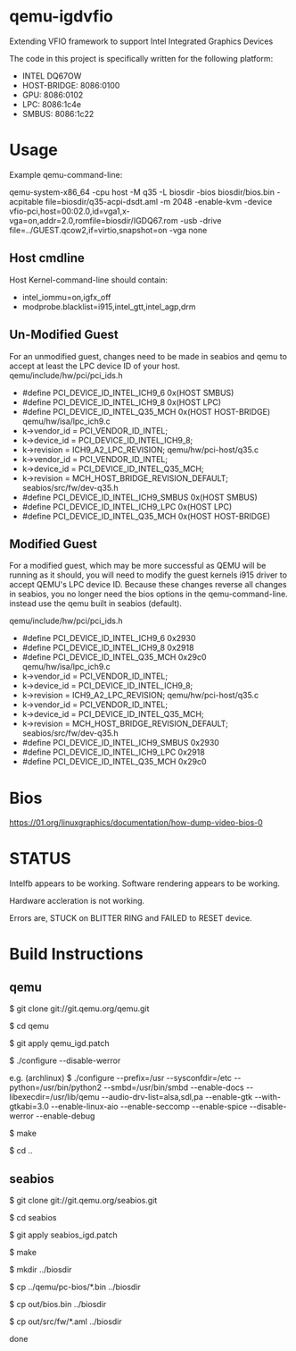 qemu-igdvfio
============

Extending VFIO framework to support Intel Integrated Graphics Devices


The code in this project is specifically written for the following platform:
* INTEL DQ67OW
*   HOST-BRIDGE: 8086:0100
*   GPU: 8086:0102
*   LPC: 8086:1c4e
*   SMBUS: 8086:1c22


Usage
=====

Example qemu-command-line:

qemu-system-x86_64 -cpu host -M q35 -L biosdir -bios biosdir/bios.bin -acpitable file=biosdir/q35-acpi-dsdt.aml -m 2048 -enable-kvm -device vfio-pci,host=00:02.0,id=vga1,x-vga=on,addr=2.0,romfile=biosdir/IGDQ67.rom -usb -drive file=../GUEST.qcow2,if=virtio,snapshot=on -vga none

Host cmdline
------------

Host Kernel-command-line should contain:
* intel_iommu=on,igfx_off
* modprobe.blacklist=i915,intel_gtt,intel_agp,drm

Un-Modified Guest
-----------------

For an unmodified guest, changes need to be made in seabios and qemu to accept at least the LPC device ID of your host.
qemu/include/hw/pci/pci_ids.h

* #define PCI_DEVICE_ID_INTEL_ICH9_6    0x(HOST SMBUS)
* #define PCI_DEVICE_ID_INTEL_ICH9_8    0x(HOST LPC)
* #define PCI_DEVICE_ID_INTEL_Q35_MCH   0x(HOST HOST-BRIDGE)
qemu/hw/isa/lpc_ich9.c
* k->vendor_id = PCI_VENDOR_ID_INTEL;
* k->device_id = PCI_DEVICE_ID_INTEL_ICH9_8;
* k->revision = ICH9_A2_LPC_REVISION;
qemu/hw/pci-host/q35.c
* k->vendor_id = PCI_VENDOR_ID_INTEL;
* k->device_id = PCI_DEVICE_ID_INTEL_Q35_MCH;
* k->revision = MCH_HOST_BRIDGE_REVISION_DEFAULT;
seabios/src/fw/dev-q35.h
* #define PCI_DEVICE_ID_INTEL_ICH9_SMBUS    0x(HOST SMBUS)
* #define PCI_DEVICE_ID_INTEL_ICH9_LPC      0x(HOST LPC)
* #define PCI_DEVICE_ID_INTEL_Q35_MCH       0x(HOST HOST-BRIDGE)


Modified Guest
--------------

For a modified guest, which may be more successful as QEMU will be running as it should, you will need to modify the guest kernels i915 driver to accept QEMU's LPC device ID. Because these changes reverse all changes in seabios, you no longer need the bios options in the qemu-command-line. instead use the qemu built in seabios (default).

qemu/include/hw/pci/pci_ids.h
* #define PCI_DEVICE_ID_INTEL_ICH9_6    0x2930
* #define PCI_DEVICE_ID_INTEL_ICH9_8    0x2918
* #define PCI_DEVICE_ID_INTEL_Q35_MCH   0x29c0
qemu/hw/isa/lpc_ich9.c
* k->vendor_id = PCI_VENDOR_ID_INTEL;
* k->device_id = PCI_DEVICE_ID_INTEL_ICH9_8;
* k->revision = ICH9_A2_LPC_REVISION;
qemu/hw/pci-host/q35.c
* k->vendor_id = PCI_VENDOR_ID_INTEL;
* k->device_id = PCI_DEVICE_ID_INTEL_Q35_MCH;
* k->revision = MCH_HOST_BRIDGE_REVISION_DEFAULT;
seabios/src/fw/dev-q35.h
* #define PCI_DEVICE_ID_INTEL_ICH9_SMBUS    0x2930
* #define PCI_DEVICE_ID_INTEL_ICH9_LPC      0x2918
* #define PCI_DEVICE_ID_INTEL_Q35_MCH       0x29c0


 Bios
==========

https://01.org/linuxgraphics/documentation/how-dump-video-bios-0


STATUS
======
Intelfb appears to be working. Software rendering appears to be working.

Hardware accleration is not working.

Errors are, STUCK on BLITTER RING and FAILED to RESET device.

    
Build Instructions
==================

qemu
----

$ git clone git://git.qemu.org/qemu.git

$ cd qemu

$ git apply qemu_igd.patch

$ ./configure --disable-werror

e.g. (archlinux)
$ ./configure --prefix=/usr --sysconfdir=/etc --python=/usr/bin/python2 --smbd=/usr/bin/smbd --enable-docs --libexecdir=/usr/lib/qemu --audio-drv-list=alsa,sdl,pa --enable-gtk --with-gtkabi=3.0 --enable-linux-aio --enable-seccomp --enable-spice --disable-werror --enable-debug
              
$ make

$ cd ..

seabios
-------

$ git clone git://git.qemu.org/seabios.git

$ cd seabios

$ git apply seabios_igd.patch

$ make

$ mkdir ../biosdir

$ cp ../qemu/pc-bios/*.bin ../biosdir

$ cp out/bios.bin ../biosdir

$ cp out/src/fw/*.aml ../biosdir

done
